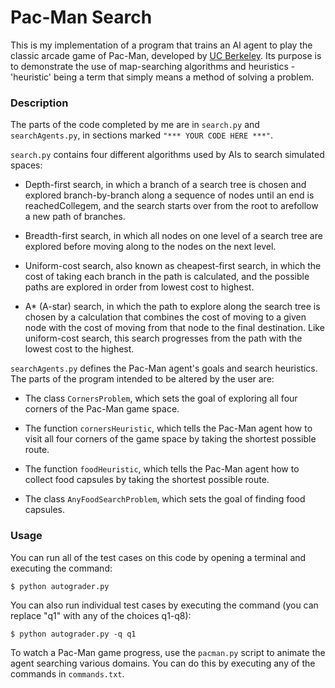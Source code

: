 # Pac-Man Search

This is my implementation of a program that trains an AI agent to play the classic arcade game of Pac-Man, developed by [UC Berkeley](http://ai.berkeley.edu). Its purpose is to demonstrate the use of map-searching algorithms and heuristics - 'heuristic' being a term that simply means a method of solving a problem.

### Description

The parts of the code completed by me are in `search.py` and `searchAgents.py`, in sections marked `"*** YOUR CODE HERE ***"`.

`search.py` contains four different algorithms used by AIs to search simulated spaces:

- Depth-first search, in which a branch of a search tree is chosen and explored branch-by-branch along a sequence of nodes until an end is reachedCollegem, and the search starts over from the root to arefollow a new path of branches.

- Breadth-first search, in which all nodes on one level of a search tree are explored before moving along to the nodes on the next level.

- Uniform-cost search, also known as cheapest-first search, in which the cost of taking each branch in the path is calculated, and the possible paths are explored in order from lowest cost to highest.

- A* (A-star) search, in which the path to explore along the search tree is chosen by a calculation that combines the cost of moving to a given node with the cost of moving from that node to the final destination. Like uniform-cost search, this search progresses from the path with the lowest cost to the highest.

`searchAgents.py` defines the Pac-Man agent's goals and search heuristics. The parts of the program intended to be altered by the user are:

- The class `CornersProblem`, which sets the goal of exploring all four corners of the Pac-Man game space.

- The function `cornersHeuristic`, which tells the Pac-Man agent how to visit all four corners of the game space by taking the shortest possible route.

- The function `foodHeuristic`, which tells the Pac-Man agent how to collect food capsules by taking the shortest possible route.

- The class `AnyFoodSearchProblem`, which sets the goal of finding food capsules.

### Usage

You can run all of the test cases on this code by opening a terminal and executing the command:

    $ python autograder.py

You can also run individual test cases by executing the command (you can replace "q1" with any of the choices q1-q8):

    $ python autograder.py -q q1

To watch a Pac-Man game progress, use the `pacman.py` script to animate the agent searching various domains. You can do this by executing any of the commands in `commands.txt`.
